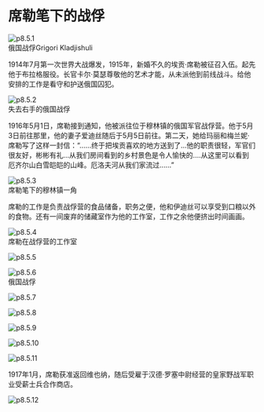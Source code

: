 # 席勒笔下的战俘

![p8.5.1](./images/8.5.1.jpg)  
​俄国战俘Grigori Kladjishuli

1914年7月第一次世界大战爆发，1915年，新婚不久的埃贡·席勒被征召入伍。起先他于布拉格服役。长官卡尔·莫瑟尊敬他的艺术才能，从未派他到前线战斗。给他安排的工作是看守和护送俄国囚犯。

![p8.5.2](./images/8.5.2.jpg)  
失去右手的俄国战俘

1916年5月1日，席勒接到通知，他被派往位于穆林镇的俄国军官战俘营。他于5月3日前往那里，他的妻子爱迪丝随后于5月5日前往。第二天，她给玛丽和梅兰妮·席勒写了这样一封信：“……终于把埃贡喜欢的地方送到了...他的职责很轻，军官们很友好，彬彬有礼...从我们房间看到的乡村景色是令人愉快的....从这里可以看到厄齐尔山白雪皑皑的山峰。厄洛夫河从我们家流过……”

![p8.5.3](./images/8.5.3.jpg)  
席勒笔下的穆林镇一角

席勒的工作是负责战俘营的食品储备，职务之便，他和伊迪丝可以享受到口粮以外的食物。还有一间废弃的储藏室作为他的工作室，工作之余他便挤出时间画画。

![p8.5.4](./images/8.5.4.jpg)  
席勒在战俘营的工作室

![p8.5.5](./images/8.5.5.jpg)

![p8.5.6](./images/8.5.6.jpg)  
俄国战俘

![p8.5.7](./images/8.5.7.jpg)

![p8.5.8](./images/8.5.8.jpg)

![p8.5.9](./images/8.5.9.jpg)

![p8.5.10](./images/8.5.10.jpg)

![p8.5.11](./images/8.5.11.jpg)

1917年1月，席勒获准返回维也纳，随后受雇于汉德·罗塞中尉经营的皇家野战军职业受薪士兵合作商店。

![p8.5.12](./images/8.5.12.jpg)
